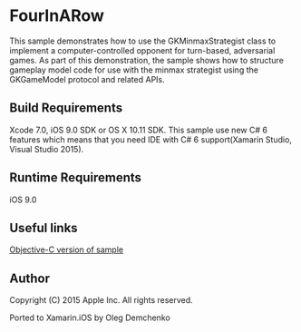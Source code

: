 FourInARow
==============

This sample demonstrates how to use the GKMinmaxStrategist class to implement a computer-controlled opponent for turn-based, adversarial games. As part of this demonstration, the sample shows how to structure gameplay model code for use with the minmax strategist using the GKGameModel protocol and related APIs.

Build Requirements
------------------

Xcode 7.0, iOS 9.0 SDK or OS X 10.11 SDK. This sample use new C# 6 features which means that you need IDE with C# 6 support(Xamarin Studio, Visual Studio 2015).

Runtime Requirements
------------------

iOS 9.0

Useful links
-------------

[Objective-C version of sample](https://developer.apple.com/library/prerelease/ios/samplecode/FourInARow/Introduction/Intro.html#//apple_ref/doc/uid/TP40016142)

Author
------ 
Copyright (C) 2015 Apple Inc. All rights reserved.

Ported to Xamarin.iOS by Oleg Demchenko
